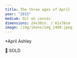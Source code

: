 ```yaml
---
title: The three ages of April
year: "2015"
medium: Oil on canvas
dimensions: 24x30in. / 61x76cm
image: /img/ikons/img_1409.jpeg
---
```

*April Ashley

🔴 SOLD
